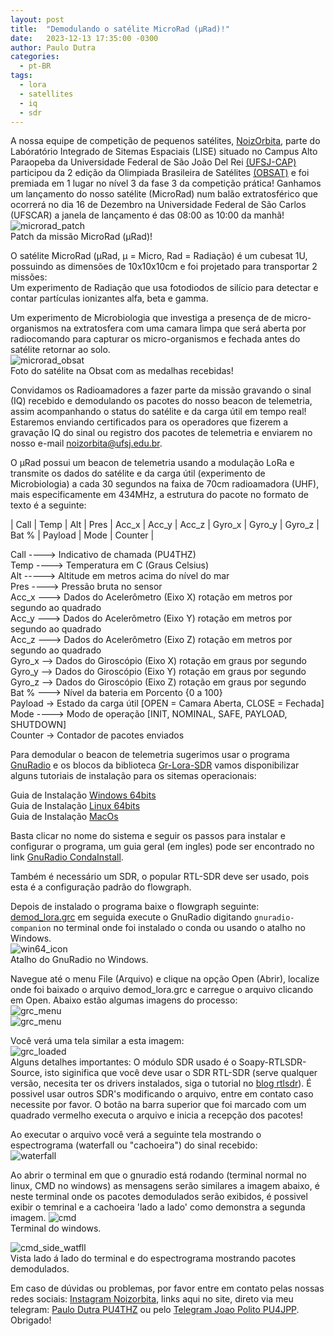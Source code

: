 ```yaml
---
layout: post
title:  "Demodulando o satélite MicroRad (μRad)!"
date:   2023-12-13 17:35:00 -0300
author: Paulo Dutra
categories:
  - pt-BR
tags:
  - lora
  - satellites
  - iq
  - sdr
---
```

A nossa equipe de competição de pequenos satélites, [NoizOrbita](https://www.instagram.com/noizorbita/?hl=en), parte do Labóratório Integrado de Sitemas Espaciais (LISE) situado no Campus Alto Paraopeba da Universidade Federal de São João Del Rei [(UFSJ-CAP)](https://www.ufsj.edu.br/cap/) participou da 2 edição da Olimpiada Brasileira de Satélites [(OBSAT)](https://www.obsat.org.br) e foi premiada em 1 lugar no nível 3 da fase 3 da competição prática! Ganhamos um lançamento do nosso satélite (MicroRad) num balão extratosférico que ocorrerá no dia 16 de Dezembro na Universidade Federal de São Carlos (UFSCAR) a janela de lançamento é das 08:00 as 10:00 da manhã!
![microrad_patch](/assets/img/patch_urad_hd.png)\
Patch da missão MicroRad (μRad)!

O satélite MicroRad (μRad, μ = Micro, Rad = Radiação) é um cubesat 1U, possuindo as dimensões de 10x10x10cm e foi projetado para transportar 2 missões:\
Um experimento de Radiação que usa fotodiodos de silício para detectar e contar partículas ionizantes alfa, beta e gamma.

Um experimento de Microbiologia que investiga a presença de de micro-organismos na extratosfera com uma camara limpa que será aberta por radiocomando para capturar os micro-organismos e fechada antes do satélite retornar ao solo.\
![microrad_obsat](/assets/img/obsat_microrad.jpg)\
Foto do satélite na Obsat com as medalhas recebidas!

Convidamos os Radioamadores a fazer parte da missão gravando o sinal (IQ) recebido e demodulando os pacotes do nosso beacon de telemetria, assim acompanhando o status do satélite e da carga útil em tempo real! Estaremos enviando certificados para os operadores que fizerem a gravação IQ do sinal ou registro dos pacotes de telemetria e enviarem no nosso e-mail [noizorbita@ufsj.edu.br](noizorbita@ufsj.edu.br).

O μRad possui um beacon de telemetria usando a modulação LoRa e transmite os dados do satélite e da carga útil (experimento de Microbiologia)  a cada 30 segundos na faixa de 70cm radioamadora (UHF), mais especificamente em 434MHz, a estrutura do pacote no formato de texto é a seguinte:

| Call | Temp | Alt | Pres | Acc_x | Acc_y | Acc_z | Gyro_x | Gyro_y | Gyro_z | Bat % | Payload | Mode | Counter |

Call ----> Indicativo de chamada (PU4THZ)\
Temp ----> Temperatura em C (Graus Celsius)\
Alt -----> Altitude em metros acima do nível do mar\
Pres ----> Pressão bruta no sensor\
Acc_x ---> Dados do Acelerômetro (Eixo X) rotação em metros por segundo ao quadrado\
Acc_y ---> Dados do Acelerômetro (Eixo Y) rotação em metros por segundo ao quadrado\
Acc_z ---> Dados do Acelerômetro (Eixo Z) rotação em metros por segundo ao quadrado\
Gyro_x --> Dados do Giroscópio (Eixo X) rotação em graus por segundo\
Gyro_y --> Dados do Giroscópio (Eixo Y) rotação em graus por segundo\
Gyro_z --> Dados do Giroscópio (Eixo Z) rotação em graus por segundo \
Bat % ---> Nível da bateria em Porcento {0 a 100} \
Payload -> Estado da carga útil [OPEN = Camara Aberta, CLOSE = Fechada] \
Mode ----> Modo de operação [INIT, NOMINAL, SAFE, PAYLOAD, SHUTDOWN] \
Counter -> Contador de pacotes enviados


Para demodular o beacon de telemetria sugerimos usar o programa [GnuRadio](https://www.gnuradio.org) e os blocos da biblioteca [Gr-Lora-SDR](https://github.com/tapparelj/gr-lora_sdr) vamos disponibilizar alguns tutoriais de instalação para os sitemas operacionais:

Guia de Instalação [Windows 64bits](/guides/grc-win64-install) \
Guia de Instalação [Linux 64bits](/guides/grc-linux-install) \
Guia de Instalação [MacOs](/guides/grc-mac-install)

Basta clicar no nome do sistema e seguir os passos para instalar e configurar o programa, um guia geral (em ingles) pode ser encontrado no link [GnuRadio CondaInstall](https://wiki.gnuradio.org/index.php/CondaInstall).

Também é necessário um SDR, o popular RTL-SDR deve ser usado, pois esta é a configuração padrão do flowgraph.

Depois de instalado o programa baixe o flowgraph seguinte: [demod_lora.grc](/assets/code/grc/demod_lora.grc) em seguida execute o GnuRadio digitando ```gnuradio-companion``` no terminal onde foi instalado o conda ou usando o atalho no Windows.\
![win64_icon](/assets/img/grc_icon_win64.png)\
Atalho do GnuRadio no Windows.

Navegue até o menu File (Arquivo) e clique na opção Open (Abrir), localize onde foi baixado o arquivo demod_lora.grc e carregue o arquivo clicando em Open. Abaixo estão algumas imagens do processo:\
![grc_menu](/assets/img/grc_menu_open.png)\
![grc_menu](/assets/img/grc_file_open.png)

Você verá uma tela similar a esta imagem:\
![grc_loaded](/assets/img/grc_loaded.png)\
Alguns detalhes importantes: O módulo SDR usado é o Soapy-RTLSDR-Source, isto siginifica que você deve usar o SDR RTL-SDR (serve qualquer versão, necesita ter os drivers instalados, siga o tutorial no [blog rtlsdr](https://www.rtl-sdr.com/rtl-sdr-quick-start-guide/)). É possivel usar outros SDR's modificando o arquivo, entre em contato caso necessite por favor. O botão na barra superior que foi marcado com um quadrado vermelho executa o arquivo e inicia a recepção dos pacotes!

Ao executar o arquivo você verá a seguinte tela mostrando o espectrograma (waterfall ou "cachoeira") do sinal recebido:\
![waterfall](/assets/img/grc_waterfall.png)

Ao abrir o terminal em que o gnuradio está rodando (terminal normal no linux, CMD no windows) as mensagens serão similares a imagem abaixo, é neste terminal onde os pacotes demodulados serão exibidos, é possivel exibir o temrinal e a cachoeira 'lado a lado' como demonstra a segunda imagem.
![cmd](/assets/img/grc_console.png)\
Terminal do windows.

![cmd_side_watfll](/assets/img/grc_side_console.jpg)\
Vista lado á lado do terminal e do espectrograma mostrando pacotes demodulados.

Em caso de dúvidas ou problemas, por favor entre em contato pelas nossas redes sociais: [Instagram Noizorbita](https://www.instagram.com/noizorbita/?hl=en), links aqui no site, direto via meu telegram: [Paulo Dutra PU4THZ](https://web.telegram.org/k/#@Dutracgi) ou pelo [Telegram Joao Polito PU4JPP](https://web.telegram.org/k/#@jp_polito). Obrigado!
